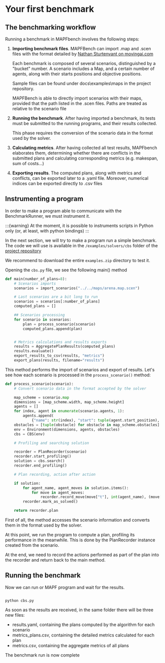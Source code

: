 # Your first benchmark

## The benchmarking workflow
Running a benchmark in MAPFbench involves 
the following steps:

1. __Importing benchmark files__. MAPFBench can import .map and .scen files
   with the format detailed by [Nathan Sturtenvant on movingai.com](https://movingai.com/benchmarks/formats.html)
   
   Each benchmark is composed of several scenarios, distinguished by a
   "bucket" number. A scenario includes a Map,
   and a certain number of agents, along with their starts positions and
   objective positions. 

   Sample files can be found under docs\examples\maps in the project repository.
   
   MAPFBench is able to directly import scenarios with their maps, provided that the
   path listed in the .scen files. Paths are treated as relative to the scenario file

2. __Running the benchmark__. After having imported a benchmark, its tests must be
   submitted to the running programs, and their results collected.

   This phase requires the conversion of the scenario data in the format used 
   by the solver. 

3. __Calculating metrics__. After having collected all test
   results, MAPFbench elaborates them, determining
   whether there are conflicts in the submitted plans and
   calculating corresponding metrics (e.g. makespan, sum of costs...)

4. __Exporting results__. The computed plans, along with metrics and conflicts,
   can be exported later to a .yaml file. Moreover, numerical indices can be
   exported directly to .csv files

## Instrumenting a program

In order to make a program able to communicate with the BenchmarkRunner, we
must instrument it.

:::{warning}
At the moment, it is possible to instruments scripts in Python only
(or, at least, with python bindings)
:::

In the next section, we will try to make a program run a simple benchmark.
The code we will use is available in the `/examples/solvers/cbs` folder of the
[project repository](https://github.com/LucaLeonx/MAPF_pii_Project/tree/main/docs/)

We recommend to download the entire `examples.zip` directory to test it.

Opening the `cbs.py` file, we see the following main() method
```python
def main(number_of_plans=8):
    # Scenarios imports
    scenarios = import_scenarios("../../maps/arena.map.scen")

    # Last scenarios are a bit long to run
    scenarios = scenarios[:number_of_plans]
    computed_plans = []

    ## Scenarios processing
    for scenario in scenarios:
        plan = process_scenario(scenario)
        computed_plans.append(plan)


    # Metrics calculations and results exports
    results = AggregatePlanResults(computed_plans)
    results.evaluate()
    export_results_to_csv(results, "metrics")
    export_plans(results, filename="results")
```

This method performs the import of scenarios and export of results.
Let's see how each scenario is processed in the `process_scenario()` method:

```python
def process_scenario(scenario):
    # Convert scenario data in the format accepted by the solver

    map_scheme = scenario.map
    dimensions = [map_scheme.width, map_scheme.height]
    agents = []
    for index, agent in enumerate(scenario.agents, 1):
        agents.append(
            {"name": str(index), "start": tuple(agent.start_position), "goal": tuple(agent.objective_position)})
    obstacles = [tuple(obstacle) for obstacle in map_scheme.obstacles]
    env = Environment(dimensions, agents, obstacles)
    cbs = CBS(env)

    # Profiling and searching solution

    recorder = PlanRecorder(scenario)
    recorder.start_profiling()
    solution = cbs.search()
    recorder.end_profiling()

    # Plan recording, action after action

    if solution:
        for agent_name, agent_moves in solution.items():
            for move in agent_moves:
                recorder.record_move(move["t"], int(agent_name), (move["x"], move["y"]))
        recorder.mark_as_solved()

    return recorder.plan
```

First of all, the method accesses the scenario information and converts them in the
format used by the solver.

At this point, we run the program to compute a plan,
profiling its performance in the meanwhile. This is done by the
PlanRecorder instance created from the scenario.

At the end, we need to record the actions performed as part of the plan
into the recorder and return back to the main method.


## Running the benchmark


Now we can run or MAPF program and wait for the results.

```shell

python cbs.py

```

As soon as the results are received, in the same folder there will be
three new files:
- results.yaml, containing the plans computed by the algorithm for each scenario
- metrics_plans.csv, containing the detailed metrics calculated for each plan
- metrics.csv, containing the aggregate metrics of all plans

The benchmark run is now complete




